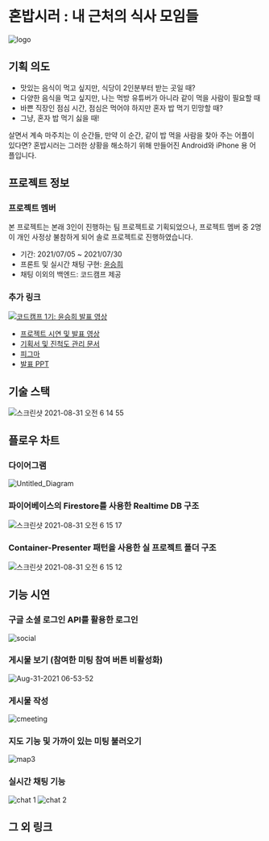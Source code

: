 # 혼밥시러 : 내 근처의 식사 모임들

![logo](https://user-images.githubusercontent.com/71304578/131406481-fadacb47-cb94-4879-a163-b2d7648eb34d.png)

## 기획 의도

- 맛있는 음식이 먹고 싶지만, 식당이 2인분부터 받는 곳일 때?
- 다양한 음식을 먹고 싶지만, 나는 먹방 유튜버가 아니라 같이 먹을 사람이 필요할 때
- 바쁜 직장인 점심 시간, 점심은 먹어야 하지만 혼자 밥 먹기 민망할 때?
- 그냥, 혼자 밥 먹기 싫을 때!

살면서 계속 마주치는 이 순간들, 만약 이 순간, 같이 밥 먹을 사람을 찾아 주는 어플이 있다면? 혼밥시러는 그러한 상황을 해소하기 위해 만들어진 Android와 iPhone 용 어플입니다.

## 프로젝트 정보

### 프로젝트 멤버

본 프로젝트는 본래 3인이 진행하는 팀 프로젝트로 기획되었으나, 프로젝트 멤버 중 2명이 개인 사정상 불참하게 되어 솔로 프로젝트로 진행하였습니다.

- 기간: 2021/07/05 ~ 2021/07/30
- 프론트 및 실시간 채팅 구현: [윤승희](velog.io/@blissful-y0)
- 채팅 이외의 백엔드: 코드캠프 제공

### 추가 링크

[![코드캠프 1기: 윤승희 발표 영상](http://img.youtube.com/vi/XCfwBy6kJdY/0.jpg)](https://www.youtube.com/watch?v=XCfwBy6kJdY)

- [프로젝트 시연 및 발표 영상](https://www.youtube.com/watch?v=XCfwBy6kJdY)
- [기획서 및 진척도 관리 문서](https://wistful-search-692.notion.site/a1f8752720ac42d48cab79aceca3f2e3)
- [피그마](https://www.figma.com/file/Ex93aivqLomyn2zm2lEcRd/%ED%98%BC%EB%B0%A5%EC%8B%9C%EB%9F%AC?node-id=0%3A1)
- [발표 PPT](https://docs.google.com/presentation/d/10284bbABhoPP5Sae3asHdg9Vgl_LszyTTVACM5NRiOY/edit?usp=sharing)

## 기술 스택

![스크린샷 2021-08-31 오전 6 14 55](https://user-images.githubusercontent.com/71304578/131406665-9a546144-7856-4134-b7f4-35344f8f0888.png)

## 플로우 차트

### 다이어그램

![Untitled_Diagram](https://user-images.githubusercontent.com/71304578/131408882-f993cacb-4474-43a3-b488-aef983a10491.png)

### 파이어베이스의 Firestore를 사용한 Realtime DB 구조

![스크린샷 2021-08-31 오전 6 15 17](https://user-images.githubusercontent.com/71304578/131406650-6384550e-8b87-4f49-b319-4b0430bfda02.png)

### Container-Presenter 패턴을 사용한 실 프로젝트 폴더 구조

![스크린샷 2021-08-31 오전 6 15 12](https://user-images.githubusercontent.com/71304578/131406661-d0fdfb38-14f2-476c-acdd-1b91c4f9c59b.png)

## 기능 시연

### 구글 소셜 로그인 API를 활용한 로그인

![social](https://user-images.githubusercontent.com/71304578/131409929-848c1a06-a643-401d-a69e-5469330b03a2.gif)

### 게시물 보기 (참여한 미팅 참여 버튼 비활성화)

![Aug-31-2021 06-53-52](https://user-images.githubusercontent.com/71304578/131410962-b1cc0d24-4bbe-4644-9c84-9d8c58c4575e.gif)

### 게시물 작성

![cmeeting](https://user-images.githubusercontent.com/71304578/131410527-c0b07695-ea3a-4e0f-b253-80e579ac296d.gif)

### 지도 기능 및 가까이 있는 미팅 불러오기

![map3](https://user-images.githubusercontent.com/71304578/131410769-beea02c0-8338-4d77-accd-4afbea629286.gif)

### 실시간 채팅 기능

![chat 1](https://user-images.githubusercontent.com/71304578/131406691-39ed9548-d5f9-409f-998a-613784e69143.gif)
![chat 2](https://user-images.githubusercontent.com/71304578/131406758-771861d9-a74c-49e4-99ed-8887e56b3a72.gif)

## 그 외 링크

